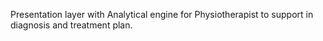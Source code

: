 Presentation layer with Analytical engine for Physiotherapist to support in diagnosis and treatment plan. 
